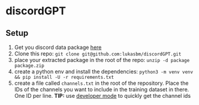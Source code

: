 # discordGPT

## Setup

1. Get you discord data package [here](https://support.discord.com/hc/en-us/articles/360004027692)
2. Clone this repo: `git clone git@github.com:lukasbm/discordGPT.git`
3. place your extracted package in the root of the repo: `unzip -d package package.zip`
4. create a python env and install the dependencies: `python3 -m venv venv && pip install -U -r requirements.txt`
5. create a file called `channels.txt` in the root of the repository.
   Place the IDs of the channels you want to include in the training dataset in there.
   One ID per line. **TIP:** use [developer mode](https://www.howtogeek.com/714348/how-to-enable-or-disable-developer-mode-on-discord/) to quickly get the channel ids
